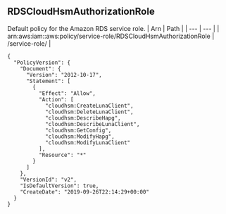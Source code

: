 
## RDSCloudHsmAuthorizationRole
Default policy for the Amazon RDS service role.
| Arn | Path |
| --- | --- |
| arn:aws:iam::aws:policy/service-role/RDSCloudHsmAuthorizationRole | /service-role/ |
```
{
  "PolicyVersion": {
    "Document": {
      "Version": "2012-10-17",
      "Statement": [
        {
          "Effect": "Allow",
          "Action": [
            "cloudhsm:CreateLunaClient",
            "cloudhsm:DeleteLunaClient",
            "cloudhsm:DescribeHapg",
            "cloudhsm:DescribeLunaClient",
            "cloudhsm:GetConfig",
            "cloudhsm:ModifyHapg",
            "cloudhsm:ModifyLunaClient"
          ],
          "Resource": "*"
        }
      ]
    },
    "VersionId": "v2",
    "IsDefaultVersion": true,
    "CreateDate": "2019-09-26T22:14:29+00:00"
  }
}
```
